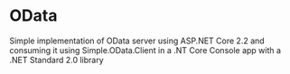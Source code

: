 # OData
Simple implementation of OData server using ASP.NET Core 2.2 and consuming it using Simple.OData.Client in a .NT Core Console app with a .NET Standard 2.0 library
